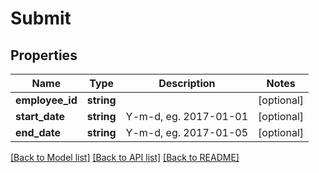 # Submit

## Properties
Name | Type | Description | Notes
------------ | ------------- | ------------- | -------------
**employee_id** | **string** |  | [optional] 
**start_date** | **string** | Y-m-d, eg. 2017-01-01 | [optional] 
**end_date** | **string** | Y-m-d, eg. 2017-01-05 | [optional] 

[[Back to Model list]](../README.md#documentation-for-models) [[Back to API list]](../README.md#documentation-for-api-endpoints) [[Back to README]](../README.md)


